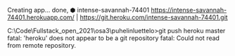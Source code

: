 Creating app... done, ⬢ intense-savannah-74401 https://intense-savannah-74401.herokuapp.com/ |
https://git.heroku.com/intense-savannah-74401.git

C:\Code\Fullstack_open_2021\osa3\puhelinluettelo>git push heroku master fatal: 'heroku' does not
appear to be a git repository fatal: Could not read from remote repository.
